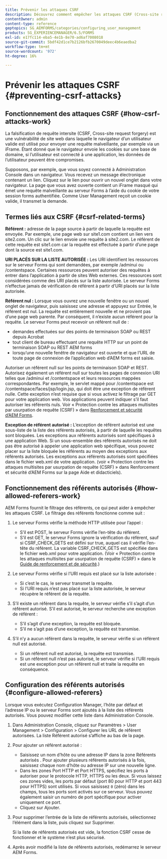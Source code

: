 ```yaml
---
title: Prévenir les attaques CSRF
description: Découvrez comment empêcher les attaques CSRF (Cross-site request forgery) et protéger les données utilisateur contre les compromis.
contentOwner: admin
content-type: reference
geptopics: SG_AEMFORMS/categories/configuring_user_management
products: SG_EXPERIENCEMANAGER/6.5/FORMS
exl-id: e17fc114-eba5-4e1b-8e70-ad6af7008018
source-git-commit: 5bdf42d1ce7b2126bfb2670049deec4b6eaedba2
workflow-type: tm+mt
source-wordcount: '972'
ht-degree: 16%

---
```


# Prévenir les attaques CSRF {#preventing-csrf-attacks}

## Fonctionnement des attaques CSRF {#how-csrf-attacks-work}

La falsification de requête intersite (CSRF, Cross-site request forgery) est une vulnérabilité de site web dans laquelle le navigateur d’un utilisateur valide est utilisé pour envoyer une requête malveillante, par exemple via un iFrame. Étant donné que le navigateur envoie les cookies sur une base de domaine, si l’utilisateur est connecté à une application, les données de l’utilisateur peuvent être compromises.

Supposons, par exemple, que vous soyez connecté à Administration Console dans un navigateur. Vous recevez un message électronique contenant un lien. Cliquez sur le lien pour ouvrir un nouvel onglet dans votre navigateur. La page que vous avez ouverte contient un iFrame masqué qui émet une requête malveillante au serveur Forms à l’aide du cookie de votre session forms authentifiée. Comme User Management reçoit un cookie valide, il transmet la demande.

## Termes liés aux CSRF {#csrf-related-terms}

**Référent :** adresse de la page source à partir de laquelle la requête est envoyée. Par exemple, une page web sur site1.com contient un lien vers site2.com. Un clic sur le lien envoie une requête à site2.com. Le référent de cette requête est site1.com car la requête est effectuée à partir d’une page dont la source est site1.com.

**URI PLACÉS SUR LA LISTE AUTORISÉE :** Les URI identifient les ressources sur le serveur Forms qui sont demandées, par exemple /adminui ou /contentspace. Certaines ressources peuvent autoriser des requêtes à entrer dans l’application à partir de sites Web externes. Ces ressources sont considérées comme des URI placés sur la liste autorisée. Le serveur Forms n’effectue jamais de vérification de référent à partir d’URI placés sur la liste autorisée.

**Référent nul :** Lorsque vous ouvrez une nouvelle fenêtre ou un nouvel onglet de navigateur, puis saisissez une adresse et appuyez sur Entrée, le référent est nul. La requête est entièrement nouvelle et ne provient pas d’une page web parente. Par conséquent, il n’existe aucun référent pour la requête. Le serveur Forms peut recevoir un référent null de :

* demandes effectuées sur des points de terminaison SOAP ou REST depuis Acrobat
* tout client de bureau effectuant une requête HTTP sur un point de terminaison SOAP ou REST AEM forms
* lorsqu’une nouvelle fenêtre de navigateur est ouverte et que l’URL de toute page de connexion de l’application web d’AEM forms est saisie.

Autoriser un référent null sur les points de terminaison SOAP et REST. Autorisez également un référent null sur toutes les pages de connexion URI telles que /adminui et /contentspace et leurs ressources mappées correspondantes. Par exemple, le servlet mappé pour /contentspace est /contentspace/faces/jsp/login.jsp, qui doit être une exception de référent nulle. Cette exception n’est requise que si vous activez le filtrage par GET pour votre application web. Vos applications peuvent indiquer s’il faut autoriser les référents nuls. Voir « Protection contre les attaques multisites par usurpation de requête (CSRF) » dans [Renforcement et sécurité dʼAEM Forms](https://help.adobe.com/fr_FR/livecycle/11.0/HardeningSecurity/index.html).

**Exception de référent autorisé :** L’exception de référent autorisé est une sous-liste de la liste des référents autorisés, à partir de laquelle les requêtes sont bloquées. Les exceptions aux référents autorisés sont spécifiques à une application Web. Si un sous-ensemble des référents autorisés ne doit pas être autorisé à appeler une application web spécifique, vous pouvez placer sur la liste bloquée les référents au moyen des exceptions aux référents autorisés. Les exceptions aux référents autorisés sont spécifiées dans le fichier web.xml de votre application. (voir « Protection contre les attaques multisites par usurpation de requête (CSRF) » dans Renforcement et sécurité dʼAEM Forms sur la page Aide et didacticiels).

## Fonctionnement des référents autorisés {#how-allowed-referers-work}

AEM Forms fournit le filtrage des référents, ce qui peut aider à empêcher les attaques CSRF. Le filtrage des référents fonctionne comme suit :

1. Le serveur Forms vérifie la méthode HTTP utilisée pour l’appel :

   * S’il est POST, le serveur Forms vérifie l’en-tête du référent.
   * S’il est GET, le serveur Forms ignore la vérification du référent, sauf si CSRF_CHECK_GETS est défini sur true, auquel cas il vérifie l’en-tête du référent. La variable CSRF_CHECK_GETS est spécifiée dans le fichier web.xml pour votre application. (Voir « Protection contre les attaques multisites par usurpation de requête (CSRF) » dans le [Guide de renforcement et de sécurité](https://help.adobe.com/fr_FR/livecycle/11.0/HardeningSecurity/index.html).)

1. Le serveur Forms vérifie si l’URI requis est placé sur la liste autorisée :

   * Si cʼest le cas, le serveur transmet la requête.
   * Si l’URI requis n’est pas placé sur la liste autorisée, le serveur récupère le référent de la requête.

1. S’il existe un référent dans la requête, le serveur vérifie s’il s’agit d’un référent autorisé. S’il est autorisé, le serveur recherche une exception de référent :

   * S’il s’agit d’une exception, la requête est bloquée.
   * S’il ne s’agit pas d’une exception, la requête est transmise.

1. S’il n’y a aucun référent dans la requête, le serveur vérifie si un référent null est autorisé.

   * Si un référent null est autorisé, la requête est transmise.
   * Si un référent null n’est pas autorisé, le serveur vérifie si l’URI requis est une exception pour un référent null et traite la requête en conséquence.

## Configuration des référents autorisés {#configure-allowed-referers}

Lorsque vous exécutez Configuration Manager, l’hôte par défaut et l’adresse IP ou le serveur Forms sont ajoutés à la liste des référents autorisés. Vous pouvez modifier cette liste dans Administration Console.

1. Dans Administration Console, cliquez sur Paramètres > User Management > Configuration > Configurer les URL de référent autorisées. La liste Référent autorisé s’affiche au bas de la page.
1. Pour ajouter un référent autorisé :

   * Saisissez un nom d’hôte ou une adresse IP dans la zone Référents autorisés . Pour ajouter plusieurs référents autorisés à la fois, saisissez chaque nom d’hôte ou adresse IP sur une nouvelle ligne.
   * Dans les zones Port HTTP et Port HTTPS, spécifiez les ports à autoriser pour le protocole HTTP, HTTPS ou les deux. Si vous laissez ces zones vides, les ports par défaut (port 80 pour HTTP et port 443 pour HTTPS) sont utilisés. Si vous saisissez `0` (zéro) dans les champs, tous les ports sont activés sur ce serveur. Vous pouvez également saisir un numéro de port spécifique pour activer uniquement ce port.
   * Cliquez sur Ajouter.

1. Pour supprimer l’entrée de la liste de référents autorisés, sélectionnez l’élément dans la liste, puis cliquez sur Supprimer.

   Si la liste de référents autorisés est vide, la fonction CSRF cesse de fonctionner et le système n’est plus sécurisé.

1. Après avoir modifié la liste de référents autorisés, redémarrez le serveur AEM Forms.
